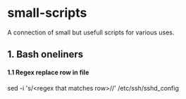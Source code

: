 # small-scripts
A connection of small but usefull scripts for various uses.

## 1. Bash oneliners

#### 1.1 Regex replace row in file
sed -i 's/\<regex that matches row>/<string to replace matched row with>/' /etc/ssh/sshd_config
